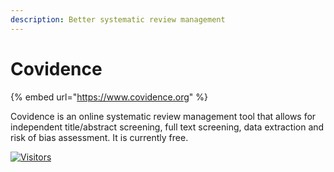 ```yaml
---
description: Better systematic review management
---
```


# Covidence

{% embed url="https://www.covidence.org" %}

Covidence is an online systematic review management tool that allows for independent title/abstract screening, full text screening, data extraction and risk of bias assessment. It is currently free.

[![Visitors](https://api.visitorbadge.io/api/visitors?path=https%3A%2F%2Fgithub.com%2Fdrshahizan\&labelColor=%23697689\&countColor=%23555555\&style=plastic)](https://visitorbadge.io/status?path=https%3A%2F%2Fgithub.com%2Fdrshahizan)
